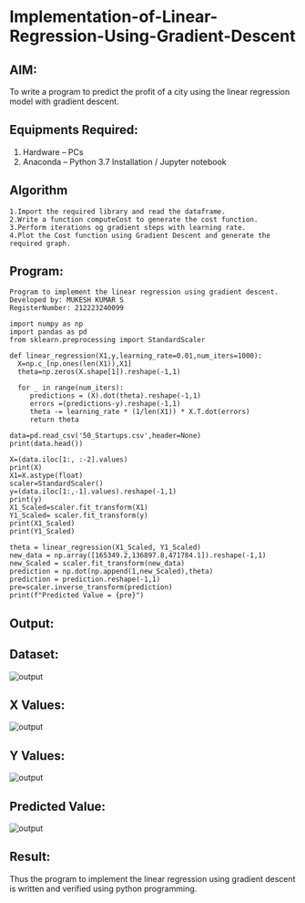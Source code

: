 # Implementation-of-Linear-Regression-Using-Gradient-Descent
## AIM:
To write a program to predict the profit of a city using the linear regression model with gradient descent.
## Equipments Required:
1. Hardware – PCs
2. Anaconda – Python 3.7 Installation / Jupyter notebook
## Algorithm
```
1.Import the required library and read the dataframe.
2.Write a function computeCost to generate the cost function.
3.Perform iterations og gradient steps with learning rate.
4.Plot the Cost function using Gradient Descent and generate the required graph.
```
## Program:
```
Program to implement the linear regression using gradient descent.
Developed by: MUKESH KUMAR S
RegisterNumber: 212223240099
```
```
import numpy as np
import pandas as pd
from sklearn.preprocessing import StandardScaler

def linear_regression(X1,y,learning_rate=0.01,num_iters=1000):
  X=np.c_[np.ones(len(X1)),X1]
  theta=np.zeros(X.shape[1]).reshape(-1,1)

  for _ in range(num_iters):
     predictions = (X).dot(theta).reshape(-1,1)
     errors =(predictions-y).reshape(-1,1)
     theta -= learning_rate * (1/len(X1)) * X.T.dot(errors)
     return theta

data=pd.read_csv('50_Startups.csv',header=None)
print(data.head())  

X=(data.iloc[1:, :-2].values)
print(X)
X1=X.astype(float)
scaler=StandardScaler()
y=(data.iloc[1:,-1].values).reshape(-1,1)
print(y)
X1_Scaled=scaler.fit_transform(X1)
Y1_Scaled= scaler.fit_transform(y)
print(X1_Scaled)
print(Y1_Scaled)

theta = linear_regression(X1_Scaled, Y1_Scaled)
new_data = np.array([165349.2,136897.8,471784.1]).reshape(-1,1)
new_Scaled = scaler.fit_transform(new_data)
prediction = np.dot(np.append(1,new_Scaled),theta)
prediction = prediction.reshape(-1,1)
pre=scaler.inverse_transform(prediction)
print(f"Predicted Value = {pre}")
```
## Output:
## Dataset:
![output](/img%201.png)

## X Values:
![output](/img%202.png)

## Y Values:
![output](/img%203.png)

## Predicted Value:
![output](/img%204.png)

## Result:
Thus the program to implement the linear regression using gradient descent is written and verified using python programming.
